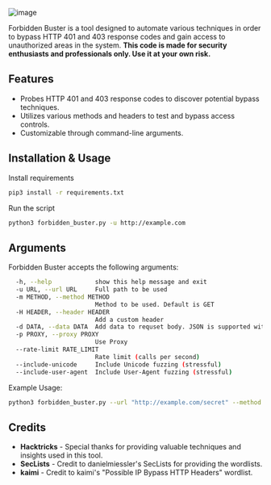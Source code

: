 ![image](https://github.com/Sn1r/Forbidden-Buster/assets/71400526/2ea8ba03-965c-4288-a3b8-ef6a6202f4a5)

Forbidden Buster is a tool designed to automate various techniques in order to bypass HTTP 401 and 403 response codes and gain access to unauthorized areas in the system. **This code is made for security enthusiasts and professionals only. Use it at your own risk.**

## Features

- Probes HTTP 401 and 403 response codes to discover potential bypass techniques.
- Utilizes various methods and headers to test and bypass access controls.
- Customizable through command-line arguments.
  
## Installation & Usage
Install requirements

```bash
pip3 install -r requirements.txt
```

Run the script

```bash
python3 forbidden_buster.py -u http://example.com
```

## Arguments
Forbidden Buster accepts the following arguments:

```bash
  -h, --help            show this help message and exit
  -u URL, --url URL     Full path to be used
  -m METHOD, --method METHOD
                        Method to be used. Default is GET
  -H HEADER, --header HEADER
                        Add a custom header
  -d DATA, --data DATA  Add data to requset body. JSON is supported with escaping
  -p PROXY, --proxy PROXY
                        Use Proxy
  --rate-limit RATE_LIMIT
                        Rate limit (calls per second)
  --include-unicode     Include Unicode fuzzing (stressful)
  --include-user-agent  Include User-Agent fuzzing (stressful)
```

Example Usage:
```bash
python3 forbidden_buster.py --url "http://example.com/secret" --method POST --header "Authorization: Bearer XXX" --data '{\"key\":\"value\"}' --proxy "http://proxy.example.com" --rate-limit 5 --include-unicode --include-user-agent
```

## Credits
- **Hacktricks** - Special thanks for providing valuable techniques and insights used in this tool.
- **SecLists** - Credit to danielmiessler's SecLists for providing the wordlists.
- **kaimi** - Credit to kaimi's "Possible IP Bypass HTTP Headers" wordlist.

